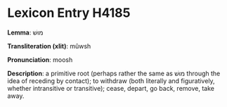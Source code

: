 # Lexicon Entry H4185

**Lemma**: מוּשׁ

**Transliteration (xlit)**: mûwsh

**Pronunciation**: moosh

**Description**:
a primitive root (perhaps rather the same as מוּשׁ through the idea of receding by contact); to withdraw (both literally and figuratively, whether intransitive or transitive); cease, depart, go back, remove, take away.
